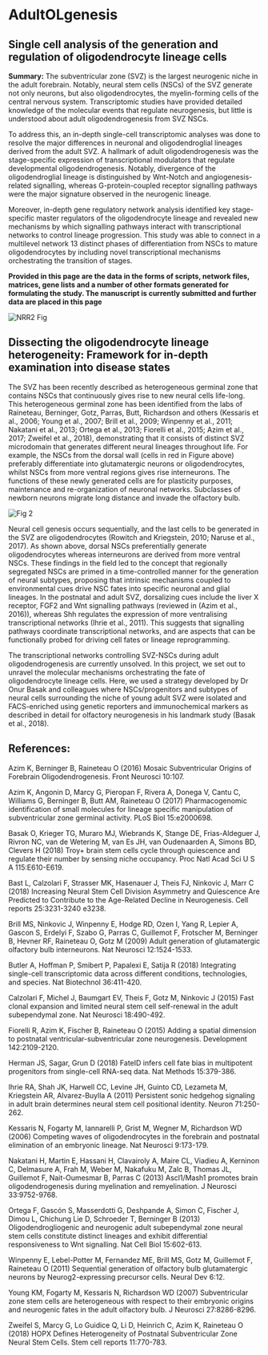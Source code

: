 
# **AdultOLgenesis**

## Single cell analysis of the generation and regulation of oligodendrocyte lineage cells


**Summary:** The subventricular zone (SVZ) is the largest neurogenic niche in the adult forebrain. Notably, neural stem cells (NSCs) of the SVZ generate not only neurons, but also oligodendrocytes, the myelin-forming cells of the central nervous system. Transcriptomic studies have provided detailed knowledge of the molecular events that regulate neurogenesis, but little is understood about adult oligodendrogenesis from SVZ NSCs.

To address this, an in-depth single-cell transcriptomic analyses was done to resolve the major differences in neuronal and oligodendroglial lineages derived from the adult SVZ. A hallmark of adult oligodendrogenesis was the stage-specific expression of transcriptional modulators that regulate developmental oligodendrogenesis. Notably, divergence of the oligodendroglial lineage is distinguished by Wnt-Notch and angiogenesis-related signalling, whereas G-protein-coupled receptor signalling pathways were the major signature observed in the neurogenic lineage.

Moreover, in-depth gene regulatory network analysis identified key stage-specific master regulators of the oligodendrocyte lineage and revealed new mechanisms by which signalling pathways interact with transcriptional networks to control lineage progression. This study was able to connect in a multilevel network 13 distinct phases of differentiation from NSCs to mature oligodendrocytes by including novel transcriptional mechanisms orchestrating the transition of stages.

**Provided in this page are the data in the forms of scripts, network files, matrices, gene lists and a number of other formats generated for formulating the study. The manuscript is currently submitted and further data are placed in this page**


![NRR2 Fig](https://user-images.githubusercontent.com/31452870/79333262-837d6100-7f1e-11ea-95d0-886b54d61c62.jpg)



## Dissecting the oligodendrocyte lineage heterogeneity: Framework for in-depth examination into disease states
The SVZ has been recently described as heterogeneous germinal zone that contains NSCs that continuously gives rise to new neural cells life-long. This heterogeneous germinal zone has been identified from the labs of Raineteau, Berninger, Gotz, Parras, Butt, Richardson and others (Kessaris et al., 2006; Young et al., 2007; Brill et al., 2009; Winpenny et al., 2011; Nakatani et al., 2013; Ortega et al., 2013; Fiorelli et al., 2015; Azim et al., 2017; Zweifel et al., 2018), demonstrating that it consists of distinct SVZ microdomain that generates different neural lineages throughout life. For example, the NSCs from the dorsal wall (cells in red in Figure above) preferably differentiate into glutamatergic neurons or oligodendrocytes, whilst NSCs from more ventral regions gives rise interneurons. The functions of these newly generated cells are for plasticity purposes, maintenance and re-organization of neuronal networks. Subclasses of newborn neurons migrate long distance and invade the olfactory bulb. 

![Fig 2](https://user-images.githubusercontent.com/31452870/79344589-5043cd80-7f30-11ea-9c77-95fbb7e201b9.jpg)

Neural cell genesis occurs sequentially, and the last cells to be generated in the SVZ are oligodendrocytes (Rowitch and Kriegstein, 2010; Naruse et al., 2017). As shown above, dorsal NSCs preferentially generate oligodendrocytes whereas interneurons are derived from more ventral NSCs. These findings in the field led to the concept that regionally segregated NSCs are primed in a time-controlled manner for the generation of neural subtypes, proposing that intrinsic mechanisms coupled to environmental cues drive NSC fates into specific neuronal and glial lineages. In the postnatal and adult SVZ, dorsalizing cues include the liver X receptor, FGF2 and Wnt signalling pathways (reviewed in (Azim et al., 2016)), whereas Shh regulates the expression of more ventralising transcriptional networks (Ihrie et al., 2011). This suggests that signalling pathways coordinate transcriptional networks, and are aspects that can be functionally probed for driving cell fates or lineage reprogramming. 


The transcriptional networks controlling SVZ-NSCs during adult oligodendrogenesis are currently unsolved. In this project, we set out to unravel the molecular mechanisms orchestrating the fate of oligodendrocyte lineage cells. Here, we used a strategy developed by Dr Onur Basak and colleagues where NSCs/progenitors and subtypes of neural cells surrounding the niche of young adult SVZ were isolated and FACS-enriched using genetic reporters and immunochemical markers as described in detail for olfactory neurogenesis in his landmark study (Basak et al., 2018). 




## References: 
Azim K, Berninger B, Raineteau O (2016) Mosaic Subventricular Origins of Forebrain Oligodendrogenesis. Front Neurosci 10:107.

Azim K, Angonin D, Marcy G, Pieropan F, Rivera A, Donega V, Cantu C, Williams G, Berninger B, Butt AM, Raineteau O (2017) Pharmacogenomic identification of small molecules for lineage specific manipulation of subventricular zone germinal activity. PLoS Biol 15:e2000698.

Basak O, Krieger TG, Muraro MJ, Wiebrands K, Stange DE, Frias-Aldeguer J, Rivron NC, van de Wetering M, van Es JH, van Oudenaarden A, Simons BD, Clevers H (2018) Troy+ brain stem cells cycle through quiescence and regulate their number by sensing niche occupancy. Proc Natl Acad Sci U S A 115:E610-E619.

Bast L, Calzolari F, Strasser MK, Hasenauer J, Theis FJ, Ninkovic J, Marr C (2018) Increasing Neural Stem Cell Division Asymmetry and Quiescence Are Predicted to Contribute to the Age-Related Decline in Neurogenesis. Cell reports 25:3231-3240 e3238.

Brill MS, Ninkovic J, Winpenny E, Hodge RD, Ozen I, Yang R, Lepier A, Gascon S, Erdelyi F, Szabo G, Parras C, Guillemot F, Frotscher M, Berninger B, Hevner RF, Raineteau O, Gotz M (2009) Adult generation of glutamatergic olfactory bulb interneurons. Nat Neurosci 12:1524-1533.

Butler A, Hoffman P, Smibert P, Papalexi E, Satija R (2018) Integrating single-cell transcriptomic data across different conditions, technologies, and species. Nat Biotechnol 36:411-420.

Calzolari F, Michel J, Baumgart EV, Theis F, Gotz M, Ninkovic J (2015) Fast clonal expansion and limited neural stem cell self-renewal in the adult subependymal zone. Nat Neurosci 18:490-492.

Fiorelli R, Azim K, Fischer B, Raineteau O (2015) Adding a spatial dimension to postnatal ventricular-subventricular zone neurogenesis. Development 142:2109-2120.

Herman JS, Sagar, Grun D (2018) FateID infers cell fate bias in multipotent progenitors from single-cell RNA-seq data. Nat Methods 15:379-386.

Ihrie RA, Shah JK, Harwell CC, Levine JH, Guinto CD, Lezameta M, Kriegstein AR, Alvarez-Buylla A (2011) Persistent sonic hedgehog signaling in adult brain determines neural stem cell positional identity. Neuron 71:250-262.

Kessaris N, Fogarty M, Iannarelli P, Grist M, Wegner M, Richardson WD (2006) Competing waves of oligodendrocytes in the forebrain and postnatal elimination of an embryonic lineage. Nat Neurosci 9:173-179.

Nakatani H, Martin E, Hassani H, Clavairoly A, Maire CL, Viadieu A, Kerninon C, Delmasure A, Frah M, Weber M, Nakafuku M, Zalc B, Thomas JL, Guillemot F, Nait-Oumesmar B, Parras C (2013) Ascl1/Mash1 promotes brain oligodendrogenesis during myelination and remyelination. J Neurosci 33:9752-9768.

Ortega F, Gascón S, Masserdotti G, Deshpande A, Simon C, Fischer J, Dimou L, Chichung Lie D, Schroeder T, Berninger B (2013) Oligodendrogliogenic and neurogenic adult subependymal zone neural stem cells constitute distinct lineages and exhibit differential responsiveness to Wnt signalling. Nat Cell Biol 15:602-613.

Winpenny E, Lebel-Potter M, Fernandez ME, Brill MS, Gotz M, Guillemot F, Raineteau O (2011) Sequential generation of olfactory bulb glutamatergic neurons by Neurog2-expressing precursor cells. Neural Dev 6:12.

Young KM, Fogarty M, Kessaris N, Richardson WD (2007) Subventricular zone stem cells are heterogeneous with respect to their embryonic origins and neurogenic fates in the adult olfactory bulb. J Neurosci 27:8286-8296.

Zweifel S, Marcy G, Lo Guidice Q, Li D, Heinrich C, Azim K, Raineteau O (2018) HOPX Defines Heterogeneity of Postnatal Subventricular Zone Neural Stem Cells. Stem cell reports 11:770-783.






